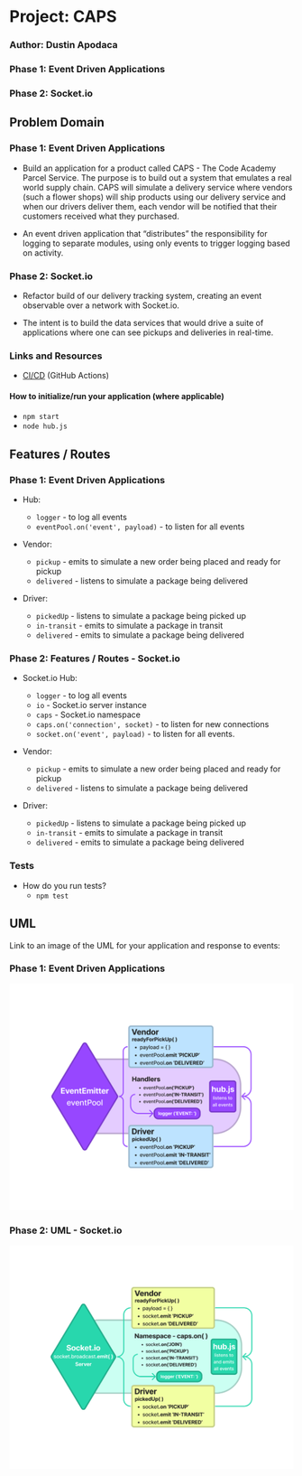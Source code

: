 # Project: CAPS
### Author: Dustin Apodaca

### Phase 1: Event Driven Applications
### Phase 2: Socket.io


##  Problem Domain
### Phase 1: Event Driven Applications

- Build an application for a product called CAPS - The Code Academy Parcel Service. The purpose is to build out a system that emulates a real world supply chain. CAPS will simulate a delivery service where vendors (such a flower shops) will ship products using our delivery service and when our drivers deliver them, each vendor will be notified that their customers received what they purchased.

- An event driven application that “distributes” the responsibility for logging to separate modules, using only events to trigger logging based on activity.

### Phase 2: Socket.io

- Refactor build of our delivery tracking system, creating an event observable over a network with Socket.io.

- The intent is to build the data services that would drive a suite of applications where one can see pickups and deliveries in real-time.

### Links and Resources

- [CI/CD](https://github.com/dustinapodaca/caps/actions) (GitHub Actions)
<!-- - [Prod Deployment]()
- [Dev Deployment]() -->

#### How to initialize/run your application (where applicable)

- `npm start`
- `node hub.js`
##  Features / Routes
### Phase 1: Event Driven Applications

- Hub:
  - `logger` - to log all events
  - `eventPool.on('event', payload)` - to listen for all events

- Vendor:
  - `pickup` - emits to simulate a new order being placed and ready for pickup
  - `delivered` - listens to simulate a package being delivered

- Driver:
  - `pickedUp` - listens to simulate a package being picked up
  - `in-transit` - emits to simulate a package in transit
  - `delivered` - emits to simulate a package being delivered

### Phase 2: Features / Routes - Socket.io

- Socket.io Hub:
  - `logger` - to log all events
  - `io` - Socket.io server instance
  - `caps` - Socket.io namespace
  - `caps.on('connection', socket)` - to listen for new connections
  - `socket.on('event', payload)` - to listen for all events.

- Vendor:
  - `pickup` - emits to simulate a new order being placed and ready for pickup
  - `delivered` - listens to simulate a package being delivered

- Driver:
  - `pickedUp` - listens to simulate a package being picked up
  - `in-transit` - emits to simulate a package in transit
  - `delivered` - emits to simulate a package being delivered

### Tests

- How do you run tests?
  - `npm test`

##  UML
Link to an image of the UML for your application and response to events:
### Phase 1: Event Driven Applications

![UML](./assets/img/UML-EventDrivenListener.png)

### Phase 2: UML - Socket.io

![UML](./assets/img/UML-SocketListener.png)
